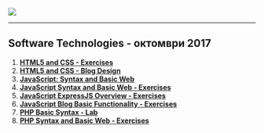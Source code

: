 <a href="#"><img src="https://i.imgur.com/OrqPzxG.png" ></img></a>

---
## <b>Software Technologies - октомври 2017</b>
1.  <a href="https://github.com/IvayloIV/Software-Technologies/tree/master/Software%20Technologies%20-%20%D0%BE%D0%BA%D1%82%D0%BE%D0%BC%D0%B2%D1%80%D0%B8%202017/HTML5%20and%20CSS%20-%20Exercises" > <b>HTML5 and CSS - Exercises</b> </a> 
2.  <a href="https://github.com/IvayloIV/Software-Technologies/tree/master/Software%20Technologies%20-%20%D0%BE%D0%BA%D1%82%D0%BE%D0%BC%D0%B2%D1%80%D0%B8%202017/HTML5%20and%20CSS%20-%20Blog%20Design" > <b>HTML5 and CSS - Blog Design</b> </a> 
3.  <a href="https://github.com/IvayloIV/Software-Technologies/tree/master/Software%20Technologies%20-%20%D0%BE%D0%BA%D1%82%D0%BE%D0%BC%D0%B2%D1%80%D0%B8%202017/JavaScript%20Syntax%20and%20Basic%20Web" > <b>JavaScript: Syntax and Basic Web</b> </a> 
4.  <a href="https://github.com/IvayloIV/Software-Technologies/tree/master/Software%20Technologies%20-%20%D0%BE%D0%BA%D1%82%D0%BE%D0%BC%D0%B2%D1%80%D0%B8%202017/JavaScript%20Syntax%20and%20Basic%20Web%20-%20Exercises" > <b>JavaScript Syntax and Basic Web - Exercises</b> </a> 
5.  <a href="https://github.com/IvayloIV/Software-Technologies/tree/master/Software%20Technologies%20-%20%D0%BE%D0%BA%D1%82%D0%BE%D0%BC%D0%B2%D1%80%D0%B8%202017/JavaScript%20ExpressJS%20Overview%20-%20Exercises" > <b>JavaScript ExpressJS Overview - Exercises</b> </a> 
6.  <a href="https://github.com/IvayloIV/Software-Technologies/tree/master/Software%20Technologies%20-%20%D0%BE%D0%BA%D1%82%D0%BE%D0%BC%D0%B2%D1%80%D0%B8%202017/JavaScript%20Blog%20Basic%20Functionality%20-%20Exercises" > <b>JavaScript Blog Basic Functionality - Exercises</b> </a> 
7.  <a href="https://github.com/IvayloIV/Software-Technologies/tree/master/Software%20Technologies%20-%20%D0%BE%D0%BA%D1%82%D0%BE%D0%BC%D0%B2%D1%80%D0%B8%202017/PHP%20Basic%20Syntax%20-%20Lab" > <b>PHP Basic Syntax - Lab</b> </a> 
8.  <a href="https://github.com/IvayloIV/Software-Technologies/tree/master/Software%20Technologies%20-%20%D0%BE%D0%BA%D1%82%D0%BE%D0%BC%D0%B2%D1%80%D0%B8%202017/PHP%20Syntax%20and%20Basic%20Web%20-%20Exercises" > <b>PHP Syntax and Basic Web - Exercises</b> </a> 
